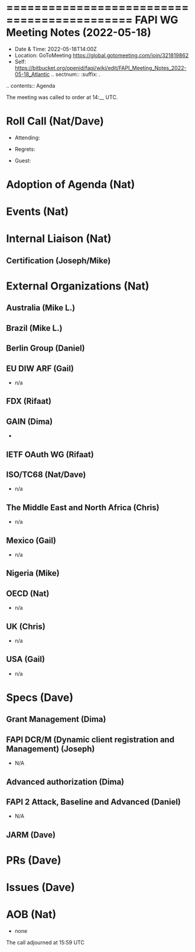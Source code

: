============================================
FAPI WG Meeting Notes (2022-05-18) 
============================================
* Date & Time: 2022-05-18T14:00Z
* Location: GoToMeeting https://global.gotomeeting.com/join/321819862
* Self: https://bitbucket.org/openid/fapi/wiki/edit/FAPI_Meeting_Notes_2022-05-18_Atlantic
.. sectnum:: 
   :suffix: .

.. contents:: Agenda

The meeting was called to order at 14:__ UTC. 

Roll Call (Nat/Dave)
======================
* Attending: 

 

* Regrets: 
* Guest: 

Adoption of Agenda (Nat)
================================


Events (Nat)
======================



Internal Liaison (Nat)
================================
Certification (Joseph/Mike)
----------------------------


External Organizations (Nat)
===================================
Australia (Mike L.)
------------------------------------

Brazil (Mike L.)
---------------------------

Berlin Group (Daniel)
--------------------------------

EU DIW ARF (Gail)
------------------
* n/a

FDX (Rifaat)
------------------

GAIN (Dima)
---------------------
* 

IETF OAuth WG (Rifaat)
-------------------------

ISO/TC68 (Nat/Dave)
----------------------
* n/a

The Middle East and North Africa (Chris)
-----------------------------------------
* n/a

Mexico (Gail)
------------------
* n/a

Nigeria (Mike)
---------------

OECD (Nat)
-------------
* n/a


UK (Chris)
--------------------
* n/a


USA (Gail)
----------------
* n/a 


Specs (Dave)
================
Grant Management (Dima)
----------------------------------------

FAPI DCR/M (Dynamic client registration and Management) (Joseph)
-------------------------------------------------------------------------
* N/A 

Advanced authorization (Dima)
----------------------------------

FAPI 2 Attack, Baseline and Advanced (Daniel)
----------------------------------------------
* N/A

JARM (Dave)
----------------------------------------
 

PRs (Dave)
=================



Issues (Dave)
=====================






AOB (Nat)
=================
* none



The call adjourned at 15:59 UTC